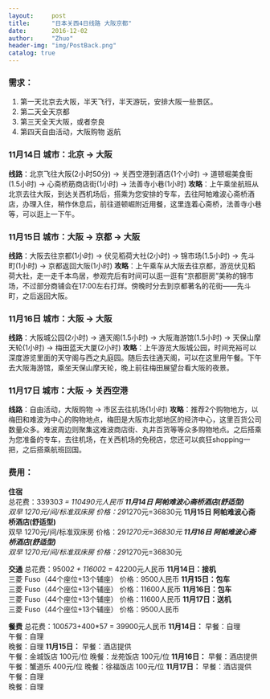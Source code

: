 ```yaml
---
layout:     post
title:      "日本关西4日线路 大阪京都"
date:       2016-12-02
author:     "Zhuo"
header-img: "img/PostBack.png"
catalog: true
---
```


### 需求：
1. 第一天北京去大阪，半天飞行，半天游玩，安排大阪一些景区。
2. 第二天全天京都
3. 第三天全天大阪，或者奈良
4. 第四天自由活动，大阪购物 返航


### 11月14日 城市：北京 → 大阪   
**线路**：北京飞往大阪(2小时50分) → 关西空港到酒店(1个小时) →  道顿堀美食街(1.5小时) → 心斋桥筋商店街(1小时) → 法善寺小巷(1小时)
**攻略**：上午乘坐航班从北京去往大阪，到达关西机场后，搭乘为您安排的专车，去往阿帕难波心斋桥酒店，办理入住，稍作休息后，前往道顿崛附近用餐，这里连着心斋桥，法善寺小巷等，可以逛上一下午。

### 11月15日 城市：大阪 → 京都 → 大阪
**线路**：大阪去往京都(1小时) → 伏见稻荷大社(2小时) → 锦市场(1.5小时) → 先斗町(1小时)  → 京都返回大阪(1小时)
**攻略**：上午乘车从大阪去往京都，游览伏见稻荷大社，走一走千本鸟居，参观完后有时间可以逛一逛有“京都厨房”美称的锦市场，不过部分商铺会在17:00左右打烊。傍晚时分去到京都著名的花街——先斗町，之后返回大阪。

### 11月16日 城市：大阪 → 大阪
**线路**：大阪城公园(2小时) → 通天阁(1.5小时) → 大阪海游馆(1.5小时) → 天保山摩天轮(1小时) → 梅田蓝天大厦(2小时)
**攻略**：上午游览大阪城公园，时间充裕可以深度游览里面的天守阁与西之丸庭园。随后去往通天阁，可以在这里用午餐。下午去大阪海游馆，乘坐天保山摩天轮，晚上前往梅田展望台看大阪的夜景。

### 11月17日 城市：大阪 → 关西空港
**线路**：自由活动，大阪购物 → 市区去往机场(1小时)
**攻略**：推荐2个购物地方，以梅田和难波为中心的购物地点，梅田是大阪市北部地区的经济中心，这里百货公司数量众多。难波周边则聚集这难波商店街、丸井百货等等众多购物地点。之后搭乘为您准备的专车，去往机场，在关西机场的免税店，您还可以疯狂shopping一把，之后搭乘航班回国。

### 费用：
**住宿**  
总花费：33930*3 = 110490元人民币
**11月14日 阿帕难波心斋桥酒店(舒适型)**   
双早    1270元/间/标准双床房    价格：29*1270元=36830元
**11月15日 阿帕难波心斋桥酒店(舒适型)**   
双早    1270元/间/标准双床房    价格：29*1270元=36830元
**11月16日 阿帕难波心斋桥酒店(舒适型)**   
双早    1270元/间/标准双床房    价格：29*1270元=36830元

**交通** 
总花费：9500*2 + 11600*2 = 42200元人民币
**11月14日：接机**    
三菱 Fuso（44个座位+13个辅座）    价格：9500人民币
**11月15日：包车**    
三菱 Fuso（44个座位+13个辅座）    价格：11600人民币
**11月16日：包车**    
三菱 Fuso（44个座位+13个辅座）    价格：11600人民币
**11月17日：送机**    
三菱 Fuso（44个座位+13个辅座）    价格：9500人民币


**餐费**
总花费：100*57*3+400*57 = 39900元人民币
**11月14日：**
早餐：自理             
午餐：自理      
晚餐：自理
**11月15日：**
早餐：酒店提供          
午餐：金城饭店 100元/位
晚餐：龙苑饭店 100元/位
**11月16日：**
早餐：酒店提供          
午餐：蟹道乐 400元/位 
晚餐：徐福饭店 100元/位
**11月17日：**
早餐：酒店提供          
午餐：自理      
晚餐：自理